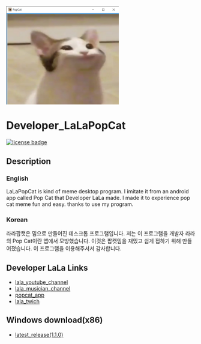 <img src="images/image_banner.png" align="middle" width="300"/>

# Developer_LaLaPopCat

[![license badge](https://img.shields.io/badge/license-Apache--2.0-green.svg)](LICENSE)

## Description

### English

LaLaPopCat is kind of meme desktop program. 
I imitate it from an android app called Pop Cat that Developer LaLa made.
I made it to experience pop cat meme fun and easy.
thanks to use my program.

### Korean

라라팝캣은 밈으로 만들어진 데스크톱 프로그램입니다.
저는 이 프로그램을 개발자 라라의 Pop Cat이란 앱에서 모방했습니다.
이것은 팝캣밈을 재밌고 쉽게 접하기 위해 만들어졌습니다.
이 프로그램을 이용해주셔서 감사합니다.

## Developer LaLa Links
- [lala_youtube_channel](https://www.youtube.com/channel/UCjWnBKjlXv550KDiBjtW8vQ)
- [lala_musician_channel](https://www.youtube.com/channel/UCJNLrj-wG33oruAGnlamPAw)
- [popcat_app](https://play.google.com/store/apps/details?id=kr.pe.lala.popcat)
- [lala_twich](https://www.twitch.tv/developerlala)

## Windows download(x86)
- [latest_release(1.1.0)](https://github.com/firecomputer/Developer_LaLaPopCat/raw/main/1.0.0/PopCat_Setup.msi)
